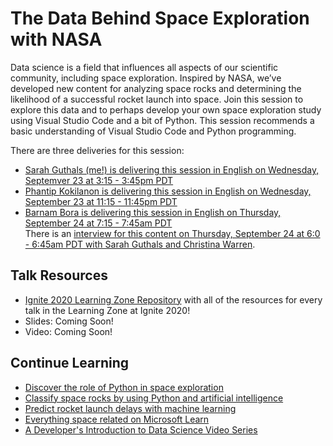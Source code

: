 # The Data Behind Space Exploration with NASA
Data science is a field that influences all aspects of our scientific community, including space exploration. Inspired by NASA, we’ve developed new content for analyzing space rocks and determining the likelihood of a successful rocket launch into space. Join this session to explore this data and to perhaps develop your own space exploration study using Visual Studio Code and a bit of Python. This session recommends a basic understanding of Visual Studio Code and Python programming.

There are three deliveries for this session:
- [Sarah Guthals (me!) is delivering this session in English on Wednesday, Septemver 23 at 3:15 - 3:45pm PDT](https://myignite.microsoft.com/sessions/d40e4b0f-c832-422f-949a-f82309253704)
- [Phantip Kokilanon is delivering this session in English on Wednesday, September 23 at 11:15 - 11:45pm PDT](https://myignite.microsoft.com/sessions/b0527d73-b179-4220-a096-cb48a160040e)
- [Barnam Bora is delivering this session in English on Thursday, September 24 at 7:15 - 7:45am PDT](https://myignite.microsoft.com/sessions/4c4ac56c-7575-4e52-8f8b-6787f2206fb1)  
There is an [interview for this content on Thursday, September 24 at 6:0 - 6:45am PDT with Sarah Guthals and Christina Warren](https://myignite.microsoft.com/sessions/f4d18c37-837d-4479-8ac9-afa81b9b4d5e).

## Talk Resources

- [Ignite 2020 Learning Zone Repository](https://github.com/microsoft/ignitelearnzone/blob/main/session-resources/github.md) with all of the resources for every talk in the Learning Zone at Ignite 2020!
- Slides: Coming Soon!
- Video: Coming Soon!

## Continue Learning

- [Discover the role of Python in space exploration](https://docs.microsoft.com/learn/paths/introduction-python-space-exploration-nasa/?WT.mc_id=ignite2020_techseries)
- [Classify space rocks by using Python and artificial intelligence](https://docs.microsoft.com/learn/paths/classify-space-rocks-artificial-intelligence-nasa/?WT.mc_id=ignite2020_techseries)
- [Predict rocket launch delays with machine learning](https://docs.microsoft.com/learn/paths/machine-learning-predict-launch-delay-nasa/?WT.mc_id=ignite2020_techseries)
- [Everything space related on Microsoft Learn](https://docs.microsoft.com/learn/topics/nasa?WT.mc_id=ignite2020_techseries)
- [A Developer's Introduction to Data Science Video Series](https://www.youtube.com/watch?v=cUHXjTdMdYc&list=PLlrxD0HtieHjDop2DtiCmwTTcrlwKAVHE)

